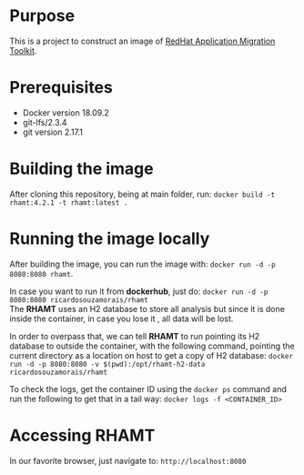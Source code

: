 # Purpose
This is a project to construct an image of [RedHat Application Migration Toolkit](https://developers.redhat.com/products/rhamt/overview/).

# Prerequisites
* Docker version 18.09.2
* git-lfs/2.3.4
* git version 2.17.1

# Building the image
After cloning this repository, being at main folder, run: `docker build -t rhamt:4.2.1 -t rhamt:latest .`

# Running the image locally
After building the image, you can run the image with: `docker run -d -p 8080:8080 rhamt`.

In case you want to run it from  **dockerhub**, just do: `docker run -d -p 8080:8080 ricardosouzamorais/rhamt`<br/>
The **RHAMT** uses an H2 database to store all analysis but since it is done inside the container, in case you lose it , all data will be lost.

In order to overpass that, we can tell **RHAMT** to run pointing its H2 database to outside the container, with the following command, pointing the current directory as a location on host to get a copy of H2 database: `docker run -d -p 8080:8080 -v $(pwd):/opt/rhamt-h2-data ricardosouzamorais/rhamt`

To check the logs, get the container ID using the `docker ps` command and run the following to get that in a tail way: `docker logs -f <CONTAINER_ID>`

# Accessing RHAMT

In our favorite browser, just navigate to: `http://localhost:8080`
